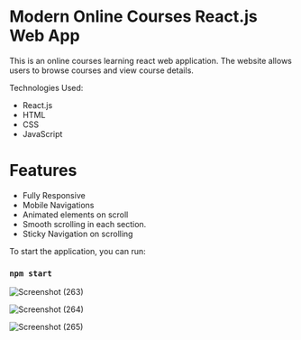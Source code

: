 # Modern Online Courses React.js Web App

This is an online courses learning react web application. The website allows users to browse courses and view course details.

Technologies Used:
- React.js
- HTML
- CSS
- JavaScript

# Features
- Fully Responsive
- Mobile Navigations
- Animated elements on scroll
- Smooth scrolling in each section.
- Sticky Navigation on scrolling

To start the application, you can run:

### `npm start`

![Screenshot (263)](https://user-images.githubusercontent.com/119309614/222023647-f20ec677-d442-42cc-b8f7-307cc2d93ec4.png)

![Screenshot (264)](https://user-images.githubusercontent.com/119309614/222023723-58379e11-4cdb-441a-b4bb-4ee2abb2a6a5.png)

![Screenshot (265)](https://user-images.githubusercontent.com/119309614/222023597-bb401dbb-c670-4a9a-8f98-9da404fb17f4.png)
